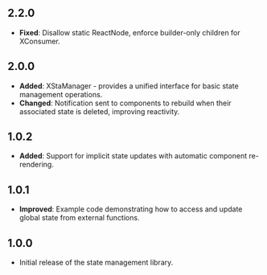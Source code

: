 ## 2.2.0

- **Fixed**: Disallow static ReactNode, enforce builder-only children for XConsumer.

## 2.0.0

- **Added**: XStaManager - provides a unified interface for basic state management operations.
- **Changed**: Notification sent to components to rebuild when their associated state is deleted, improving reactivity.

## 1.0.2

- **Added**: Support for implicit state updates with automatic component re-rendering.

## 1.0.1

- **Improved**: Example code demonstrating how to access and update global state from external functions.

## 1.0.0

- Initial release of the state management library.
